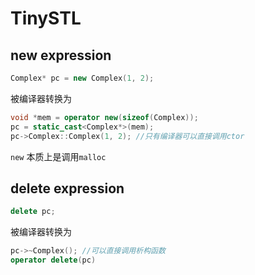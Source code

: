 # TinySTL

## new expression
```c++
Complex* pc = new Complex(1, 2);
```
被编译器转换为

```c++
void *mem = operator new(sizeof(Complex));
pc = static_cast<Complex*>(mem);
pc->Complex::Complex(1, 2); //只有编译器可以直接调用ctor
```
`new` 本质上是调用`malloc`

## delete expression

```c++
delete pc;
```
被编译器转换为
```c++
pc->~Complex(); //可以直接调用析构函数
operator delete(pc)
```
